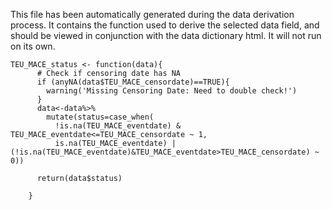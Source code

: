 This file has been automatically generated during the data derivation process.
It contains the function used to derive the selected data field, and should be viewed in conjunction with the data dictionary html.
It will not run on its own.


```
TEU_MACE_status <- function(data){
      # Check if censoring date has NA
      if (anyNA(data$TEU_MACE_censordate)==TRUE){
        warning('Missing Censoring Date: Need to double check!')
      }
      data<-data%>%
        mutate(status=case_when(
          !is.na(TEU_MACE_eventdate) & TEU_MACE_eventdate<=TEU_MACE_censordate ~ 1,
          is.na(TEU_MACE_eventdate) |(!is.na(TEU_MACE_eventdate)&TEU_MACE_eventdate>TEU_MACE_censordate) ~ 0))
      
      return(data$status)
      
    }
```


